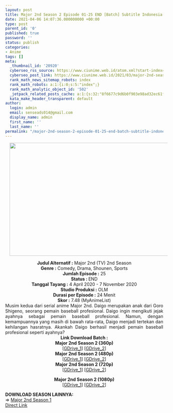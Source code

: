 ```yaml
---
layout: post
title: Major 2nd Season 2 Episode 01-25 END [Batch] Subtitle Indonesia
date: 2021-04-06 14:07:36.000000000 +00:00
type: post
parent_id: '0'
published: true
password: ''
status: publish
categories:
- Anime
tags: []
meta:
  _thumbnail_id: '20920'
  cyberseo_rss_source: https://www.ciunime.web.id/atom.xml?start-index=151&max-results=150
  cyberseo_post_link: https://www.ciunime.web.id/2021/03/major-2nd-season-2-episode-01-25-end.html
  rank_math_news_sitemap_robots: index
  rank_math_robots: a:1:{i:0;s:5:"index";}
  rank_math_analytic_object_id: '502'
  _jetpack_related_posts_cache: a:1:{s:32:"8f6677c9d6b0f903e98ad32ec61f8deb";a:2:{s:7:"expires";i:1651502889;s:7:"payload";a:0:{}}}
  kata_make_header_transparent: default
author:
  login: admin
  email: senseads014@gmail.com
  display_name: admin
  first_name: ''
  last_name: ''
permalink: "/major-2nd-season-2-episode-01-25-end-batch-subtitle-indonesia/"
---
```

<div class="separator" style="clear: both; text-align: center;"><a href="https://1.bp.blogspot.com/-M6Ul-kGLO4E/XomucEN56eI/AAAAAAAAeBg/vWNxG9if2GUwr-82DwYV8Gtjnddh9PNjACLcBGAsYHQ/s1600/Major%2B2nd%2BSeason%2B2.jpg" style="margin-left: 1em; margin-right: 1em;"><img border="0" data-original-height="720" data-original-width="1280" height="360" src="{{ site.baseurl }}/assets/2021/04/Major%2B2nd%2BSeason%2B2.jpg" width="640" /></a></div>
<p>
<div style="text-align: center;"><b>Judul</b><b><b>&nbsp;Alternatif</b>&nbsp;:</b>&nbsp;Major 2nd (TV) 2nd Season</div>
<div style="text-align: center;"><b>Genre :</b>&nbsp;Comedy, Drama, Shounen, Sports</div>
<div style="text-align: center;"><b>Jumlah Episode :</b>&nbsp;25<br /><b>Status :&nbsp;</b>END<br /><b>Tanggal Tayang :</b>&nbsp;4 April 2020&nbsp;- 7 November 2020<br /><b>Studio Produksi :</b>&nbsp;OLM<br /><b>Durasi per Episode :</b>&nbsp;24 Menit</div>
<div style="text-align: center;"><b>Skor :</b>&nbsp;7.48 (MyAnimeList)</div>
<div style="text-align: center;"></div>
<div style="text-align: justify;">Musim kedua dari serial anime Major 2nd. Daigo merupakan anak dari Goro Shigeno, seorang pemain baseball profesional. Daigo ingin mengikuti jejak ayahnya sebagai pemain baseball profesional. Namun, dengan kemampuannya yang masih di bawah rata-rata, Daigo menjadi tertekan dan kehilangan hasratnya. Akankah Daigo berhasil menjadi pemain baseball profesional seperti ayahnya?</div>
<div style="text-align: justify;"></div>
<div style="text-align: justify;"></div>
<div style="text-align: center;">
<div><b>Link Download Batch :</b></div>
<div>
<div><b>Major 2nd Season 2&nbsp;(360p)</b></div>
</div>
<div>[<a href="https://docs.google.com/uc?export=download&amp;id=1udXuTjwriRc87nh9hBWUSFzytvRG7aol" target="_blank" rel="noopener">GDrive_1</a>] [<a href="https://drive.google.com/uc?export=download&amp;id=1o4qd1WCyaYOosJZRQb4QyP2TFGm7CBMe" target="_blank" rel="noopener">GDrive_2</a>]</div>
<div></div>
<div><b>Major 2nd Season 2&nbsp;(480p)</b><br />[<a href="https://docs.google.com/uc?export=download&amp;id=1Gbt4G8ScQadZ_4-k7n9IGVZttAtV9Ewk" target="_blank" rel="noopener">GDrive_1</a>] [<a href="https://drive.google.com/uc?export=download&amp;id=1ThPlsWxMAgjuwVWqvpOhrmye0T4U7oJ1" target="_blank" rel="noopener">GDrive_2</a>]</div>
<div></div>
<div><b>Major 2nd Season 2&nbsp;(720p)</b><br />[<a href="https://docs.google.com/uc?export=download&amp;id=1P9zEvHomHQsOCmjPrpn5IeDXhty46Apw" target="_blank" rel="noopener">GDrive_1</a>] [<a href="https://drive.google.com/uc?export=download&amp;id=1PVMhA1TkasHaqUcqzX7Wp2ea4YlrHbU5" target="_blank" rel="noopener">GDrive_2</a>]</p>
<p><b>Major 2nd Season 2 (1080p)</b><br />[<a href="https://docs.google.com/uc?export=download&amp;id=17yORncpsuMc1XOOGFSVXG4WalmBGu8dU" target="_blank" rel="noopener">GDrive_1</a>] [<a href="https://drive.google.com/uc?export=download&amp;id=1E3uxJcq_rWq0KNgxmX8stZwf6sF7d-Xz" target="_blank" rel="noopener">GDrive_2</a>]</div>
<div style="text-align: left;"></div>
<div style="text-align: left;">
<div></div>
<div><b>DOWNLOAD SEASON LAINNYA:</b></div>
<div></div>
<div>=&gt;&nbsp;<a href="https://www.ciunime.web.id/2019/01/major-2nd-episode-01-25-end-batch.html" target="_blank" rel="noopener">Major 2nd Season 1</a></div>
<div></div>
</div>
</div>
<div style="text-align: center;">
<div style="text-align: center;">
<div style="text-align: center;">
<div style="text-align: center;">
<div style="text-align: center;">
<div style="text-align: center;">
<div style="text-align: center;">
<div style="text-align: center;">
<div style="text-align: center;">
<div style="text-align: center;">
<div style="text-align: center;">
<div style="text-align: center;">
<div style="text-align: center;">
<div style="text-align: center;">
<div style="text-align: center;">
<div style="text-align: center;">
<div style="text-align: center;">
<div style="text-align: center;"></div>
</div>
</div>
</div>
</div>
</div>
</div>
</div>
</div>
</div>
</div>
</div>
</div>
</div>
</div>
</div>
</div>
</div>
<link rel="stylesheet" href="https://cdnjs.cloudflare.com/ajax/libs/font-awesome/4.7.0/css/font-awesome.min.css" />
<div class="divbtn"> <a href="https://handymansurrender.com/fihup8buzv?key=94550f7ce39444073321dde3b8782f97" class="btn"><i class="fa fa-download"></i> Direct Link</a> </div>
